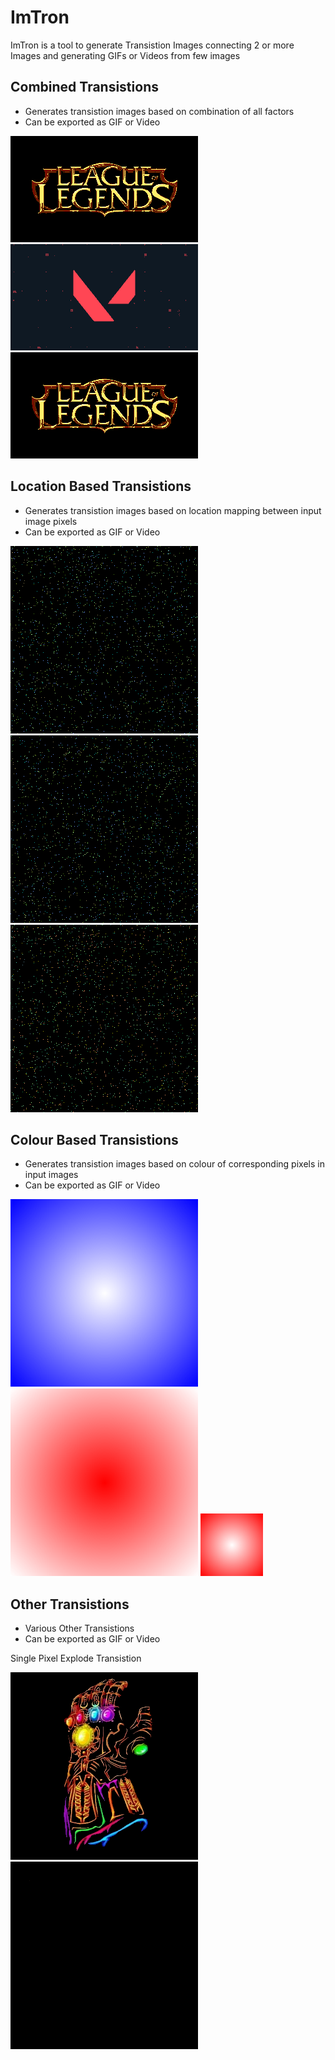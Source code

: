 # ImTron
 ImTron is a tool to generate Transistion Images connecting 2 or more Images and generating GIFs or Videos from few images
 
## Combined Transistions
   - Generates transistion images based on combination of all factors
   - Can be exported as GIF or Video
   
   ![Combined I1](https://github.com/KausikN/ImTron/blob/master/Images/LocationColorTrans_I1.png)
   ![Combined I2](https://github.com/KausikN/ImTron/blob/master/Images/LocationColorTrans_I2.png)
   ![Combined Transistion](https://github.com/KausikN/ImTron/blob/master/Images/LocationColorTrans_GIF.gif)
   
## Location Based Transistions
   - Generates transistion images based on location mapping between input image pixels
   - Can be exported as GIF or Video
   
   ![Location I1](https://github.com/KausikN/ImTron/blob/master/Images/LocationTrans_I1.png)
   ![Location I2](https://github.com/KausikN/ImTron/blob/master/Images/LocationTrans_I2.png)
   ![Location Transistion](https://github.com/KausikN/ImTron/blob/master/Images/LocationTrans_GIF.gif)
   
## Colour Based Transistions
   - Generates transistion images based on colour of corresponding pixels in input images
   - Can be exported as GIF or Video
   
   ![Color I1](https://github.com/KausikN/ImTron/blob/master/Images/ColorTrans_I1.png)
   ![Color I2](https://github.com/KausikN/ImTron/blob/master/Images/ColorTrans_I2.png)
   ![Color Transistion](https://github.com/KausikN/ImTron/blob/master/Images/ColorTrans_GIF.gif)
   
## Other Transistions
   - Various Other Transistions
   - Can be exported as GIF or Video
   
   Single Pixel Explode Transistion
   
   ![SinglePixelExplode I](https://github.com/KausikN/ImTron/blob/master/Images/SinglePixelExplode_I.png)
   ![SinglePixelExplode GIF](https://github.com/KausikN/ImTron/blob/master/Images/SinglePixelExplode_GIF.gif)
